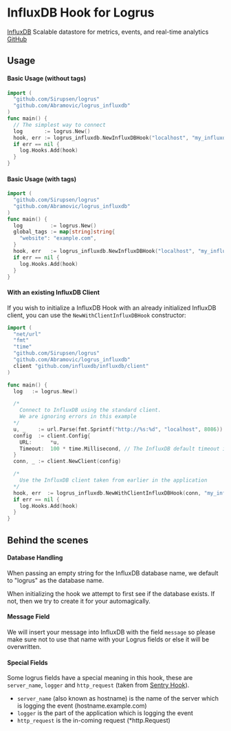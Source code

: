 # InfluxDB Hook for Logrus

[InfluxDB](https://influxdb.com) Scalable datastore for metrics, events, and real-time analytics
[GitHub](https://github.com/influxdb/influxdb)

## Usage

#### Basic Usage (without tags)

```go
import (
  "github.com/Sirupsen/logrus"
  "github.com/Abramovic/logrus_influxdb"
)
func main() {
  // The simplest way to connect
  log       := logrus.New()
  hook, err := logrus_influxdb.NewInfluxDBHook("localhost", "my_influxdb_database", nil)
  if err == nil {
    log.Hooks.Add(hook)
  }
}
```

#### Basic Usage (with tags)

```go
import (
  "github.com/Sirupsen/logrus"
  "github.com/Abramovic/logrus_influxdb"
)
func main() {
  log         := logrus.New()
  global_tags := map[string]string{
    "website": "example.com",
  }
  hook, err   := logrus_influxdb.NewInfluxDBHook("localhost", "my_influxdb_database", global_tags)
  if err == nil {
    log.Hooks.Add(hook)
  }
}

```

#### With an existing InfluxDB Client

If you wish to initialize a InfluxDB Hook with an already initialized InfluxDB client, you can use the `NewWithClientInfluxDBHook` constructor:

```go
import (
  "net/url"
  "fmt"
  "time"
  "github.com/Sirupsen/logrus"
  "github.com/Abramovic/logrus_influxdb"
  client "github.com/influxdb/influxdb/client"
)

func main() {
  log   := logrus.New()

  /*
    Connect to InfluxDB using the standard client.
    We are ignoring errors in this example
  */
  u, _    := url.Parse(fmt.Sprintf("http://%s:%d", "localhost", 8086)) // default localhost and 8086 port for InfluxDB
  config  := client.Config{
    URL:      *u,
    Timeout:  100 * time.Millisecond, // The InfluxDB default timeout is 0. In this example we're using 100ms.
  }
  conn, _ := client.NewClient(config)

  /*
    Use the InfluxDB client taken from earlier in the application
  */
  hook, err  := logrus_influxdb.NewWithClientInfluxDBHook(conn, "my_influxdb_database", nil)  // no default tags in this example
  if err == nil {
    log.Hooks.Add(hook)
  }
}
```

## Behind the scenes

#### Database Handling

When passing an empty string for the InfluxDB database name, we default to "logrus" as the database name.

When initializing the hook we attempt to first see if the database exists. If not, then we try to create it for your automagically.

#### Message Field

We will insert your message into InfluxDB with the field `message` so please make sure not to use that name with your Logrus fields or else it will be overwritten.

#### Special Fields

Some logrus fields have a special meaning in this hook, these are `server_name`, `logger` and `http_request`  (taken from [Sentry Hook](https://github.com/evalphobia/logrus_sentry)).

- `server_name` (also known as hostname) is the name of the server which is logging the event (hostname.example.com)
- `logger` is the part of the application which is logging the event
- `http_request` is the in-coming request (*http.Request)
